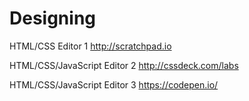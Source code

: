 # Designing
HTML/CSS Editor 1
http://scratchpad.io

HTML/CSS/JavaScript Editor 2
http://cssdeck.com/labs

HTML/CSS/JavaScript Editor 3
https://codepen.io/
